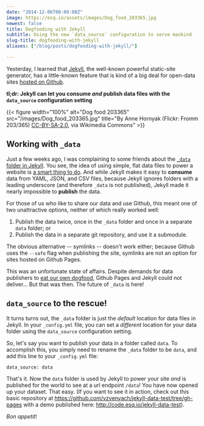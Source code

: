 ```yaml
---
date: "2014-12-06T00:00:00Z"
image: https://esq.io/assets/images/Dog_food_203365.jpg
newest: false
title: Dogfooding with Jekyll
subtitle: Using the new `data_source` configuration to serve mankind
slug-title: dogfooding-with-jekyll
aliases: ["/blog/posts/dogfooding-with-jekyll/"]

---
```


Yesterday, I learned that [Jekyll](http://jekyllrb.com/), the well-known powerful static-site generator, has a little-known feature that is kind of a big deal for open-data sites [hosted on Github](https://help.github.com/articles/using-jekyll-with-pages/).

**tl;dr: Jekyll can let you consume *and* publish data files with the `data_source` configuration setting**

<!--break-->

{{< figure width="100%" alt="Dog food 203365" src="/images/Dog_food_203365.jpg" title="By Anne Hornyak (Flickr: Fromm 203/365) [CC-BY-SA-2.0](http://creativecommons.org/licenses/by-sa/2.0), via Wikimedia Commons" >}}

## Working with `_data`

Just a few weeks ago, I was complaining to some friends about the [`_data` folder in Jekyll](http://jekyllrb.com/docs/datafiles/). You see, the idea of using simple, flat data files to power a website is [a smart thing to do](./posts/dumbdata/). And while Jekyll makes it easy to **consume** data from YAML, JSON, and CSV files, because Jekyll ignores folders with a leading underscore (and therefore `_data` is not published), Jekyll made it nearly impossible to **publish** the data.

For those of us who like to share our data and use Github, this meant one of two unattractive options, neither of which really worked well:

1. Publish the data twice, once in the `_data` folder and once in a separate `data` folder; or
2. Publish the data in a separate git repository, and use it a submodule.

The obvious alternative -- symlinks -- doesn't work either; because Github uses the `--safe` flag when publishing the site, symlinks are not an option for sites hosted on Github Pages.

This was an unfortunate state of affairs. Despite demands for data publishers to [eat our own dogfood](http://www.antheawatsonstrong.com/writing/2014/9/25/hey-uncle-sam-eat-your-own-dogfood), Github Pages and Jekyll could not deliver... But that was then. The future of `_data` is here!

## `data_source` to the rescue!

It turns turns out, the `_data` folder is just the *default* location for data files in Jekyll. In your `_config.yml` file, you can set a *different* location for your data folder using the `data_source` configuration setting.

So, let's say you want to publish your data in a folder called `data`. To accomplish this, you simply need to rename the `_data` folder to be `data`, and add this line to your `_config.yml` file:

	data_source: data

That's it. Now the `data` folder is used by Jekyll to power your site *and* is published for the world to see at a url endpoint `/data`! You have now opened up your dataset. That easy. (If you want to see it in action, check out this basic repository at <https://github.com/vzvenyach/jekyll-data-test/tree/gh-pages> with a demo published here: <http://code.esq.io/jekyll-data-test>).

*Bon appetit*!
